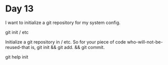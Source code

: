 # Day 13

I want to initialize a git repository for my system config.

git init / etc

Initialize a git repository in / etc. So for your piece of code
who-will-not-be-reused-that is, git init && git add. && git commit.

git help init

